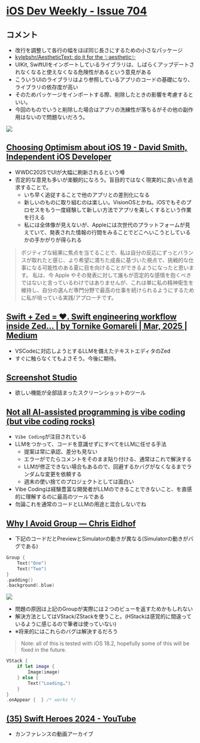 # [iOS Dev Weekly - Issue 704](https://iosdevweekly.com/issues/704/)

## コメント
- 改行を調整して各行の幅をほぼ同じ長さにするための小さなパッケージ
- [kylebshr/AestheticText: do it for the ✨aesthetic✨](https://github.com/kylebshr/AestheticText)
- UIKit, SwiftUIをインポートしているライブラリは、しばらくアップデートされなくなると使えなくなる危険性があるという意見がある
- こういうUIのライブラリはより参照しているアプリのコードの基礎になり、ライブラリの依存度が高い
- そのためパッケージをインポートする際、削除したときの影響を考慮するといい。
- 今回のものでいうと削除した場合はアプリの洗練性が落ちるがその他の副作用はないので問題ないだろう。

![](https://i.imgur.com/fEQ6GYM.jpeg)

## [Choosing Optimism about iOS 19 - David Smith, Independent iOS Developer](https://david-smith.org/blog/2025/03/17/optimism/)

- WWDC2025でUIが大幅に刷新されるという噂
- 否定的な意見も多いが楽観的になろう。盲目的ではなく現実的に良い点を追求することで。
    - いち早く追従することで他のアプリとの差別化になる
    - 新しいのものに取り組むのは楽しい。VisionOSとかね。iOSでもそのプロセスをもう一度経験して新しい方法でアプリを美しくするという作業を行える
    - 私には全体像が見えないが、Appleには次世代のプラットフォームが見えていて、発表された情報の行間をみることでどこへいこうとしているかの手かがりが得られる

>ポジティブな結果に焦点を当てることで、私は自分の反応にずっとバランスが取れたと感じ、より希望に満ちた成長に基づいた視点で、挑戦的な仕事になる可能性のある夏に目を向けることができるようになったと思います。
>私は、今 Apple やその発表に対して誰もが否定的な感情を抱くべきではないと言っているわけではありませんが、これは単に私の精神衛生を維持し、自分の選んだ専門分野で最高の仕事を続けられるようにするために私が培っている実践/アプローチです。

## [Swift + Zed = ❤️. Swift engineering workflow inside Zed… | by Tornike Gomareli | Mar, 2025 | Medium](https://tgomareli.medium.com/swift-zed-%EF%B8%8F-6b08de865425)

- VSCodeに対応しようとするLLMを備えたテキストエディタのZed
- すぐに触らなくてもよさそう。今後に期待。

## [Screenshot Studio](https://appstorescreenshotstudio.com/)

- 欲しい機能が全部詰まったスクリーンショットのツール

## [Not all AI-assisted programming is vibe coding (but vibe coding rocks)](https://simonwillison.net/2025/Mar/19/vibe-coding/)

- `Vibe Coding`が注目されている
- LLMをつかって、コードを意識せずにすべてをLLMに任せる手法
    - 提案は常に承認、差分も見ない
    - エラーがでたらコメントをそのまま貼り付ける、通常はこれで解決する
    - LLMが修正できない場合もあるので、回避するかバグがなくなるまでランダムな変更を依頼する
    - 週末の使い捨てのプロジェクトとしては面白い
- Vibe Codingは経験豊富な開発者がLLMのできることできないこと、を直感的に理解するのに最高のツールである
- 勿論これを通常のコードとLLMの用途と混合しないでね

## [Why I Avoid Group — Chris Eidhof](https://chris.eidhof.nl/post/why-i-avoid-group/)

- 下記のコードだとPreviewとSimulatorの動きが異なる(Simulatorの動きがバグである)

```swift
Group {
    Text("One")
    Text("Two")
}
.padding()
.background(.blue)
```

![](https://i.imgur.com/qDVbPop.jpeg)

- 問題の原因は上記のGroupが実際には２つのビューを返すためかもしれない
- 解決方法としてはVStack/ZStackを使うこと。(HStackは感覚的に間違っているように感じるので筆者は使っていない)
- ※将来的にはこれらのバグは解決するだろう

>Note: all of this is tested with iOS 18.2, hopefully some of this will be fixed in the future.


```swift
VStack {
    if let image {
        Image(image)
    } else {
        Text("Loading…")
    }
}
.onAppear {  } /* works */
```

## [(35) Swift Heroes 2024 - YouTube](https://www.youtube.com/playlist?list=PLfCiO1zYKkATN7rOAaU1lyNEWJ3sXeKXx)

- カンファレンスの動画アーカイブ
